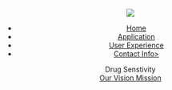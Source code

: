 <html>
<head>
        <title> SHINY 2022 </title>
        <link rel='stylesheet' href='style.css' type='text/css'>
</head>
 <link rel="stylesheet" type = "text/css" href="style.css">
 <body>
     <header> 
​
     <div class='main' >
         <div class ='logo'>
             <img src='https://i.pinimg.com/474x/9c/eb/bd/9cebbd412ac9867c82844970fe019af9--logo-inspiration-ribbons.jpg'>
         </div>
      <ul>
               <li class='active'> <a href='#'>Home</a></li> 
               <li class='active'> <a href='#'>Application</a></li> 
               <li class='active'> <a href='#'>User Experience</a></li> 
                <li class='active'> <a href='#'>Contact Info></a></li> 
      </ul>
     </div>
     <div class='title'>
        <hl> Drug Senstivity </h1>
     </div>
     <div class='button'>
        <a href='#' class='btn'>Our Vision </a>
        <a href="'#" class='btn'>Mission</a>
     </div>
</header>
</body>
</html>
